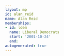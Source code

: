 ```yaml
---
layout: mp
id: alan_reid
name: Alan Reid
memberships:
- id: ldem
  name: Liberal Democrats
  start: '2001-10-24'
  end: 
autogenerated: true
---
```

